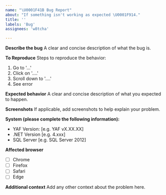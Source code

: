 ```yaml
---
name: "\U0001F41B Bug Report"
about: "If something isn't working as expected \U0001F914."
title: ''
labels: 'Bug'
assignees: 'w8tcha'

---
```


**Describe the bug**
A clear and concise description of what the bug is.

**To Reproduce**
Steps to reproduce the behavior:
1. Go to '...'
2. Click on '....'
3. Scroll down to '....'
4. See error

**Expected behavior**
A clear and concise description of what you expected to happen.

**Screenshots**
If applicable, add screenshots to help explain your problem.

**System (please complete the following information):**
 - YAF Version: [e.g. YAF vX.XX.XX]
 - .NET Version [e.g. 4.xxx]
 - SQL Server [e.g. SQL Server 2012]
 
**Affected browser**
<!-- 
  Check all that apply, and add more if necessary. As appropriate, please specify the exact version(s) of the browser and operating system.
-->
* [ ] Chrome
* [ ] Firefox
* [ ] Safari
* [ ] Edge

**Additional context**
Add any other context about the problem here.
